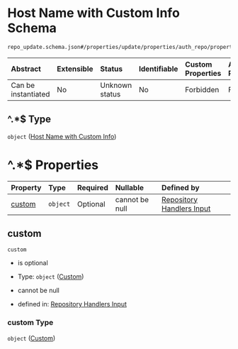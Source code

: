 # Host Name with Custom Info Schema

```txt
repo_update.schema.json#/properties/update/properties/auth_repo/properties/data/properties/hosts/patternProperties/^.*$
```



| Abstract            | Extensible | Status         | Identifiable | Custom Properties | Additional Properties | Access Restrictions | Defined In                                                                           |
| :------------------ | :--------- | :------------- | :----------- | :---------------- | :-------------------- | :------------------ | :----------------------------------------------------------------------------------- |
| Can be instantiated | No         | Unknown status | No           | Forbidden         | Forbidden             | none                | [repo-update.schema.json*](docs/repo-update.schema.json "open original schema") |

## ^.\*$ Type

`object` ([Host Name with Custom Info](repo-update-properties-update-data-properties-auth-repo-with-update-details-properties-auth-repo-properties-hosts-patternproperties-host-name-with-custom-info.md))

# ^.\*$ Properties

| Property          | Type     | Required | Nullable       | Defined by                                                                                                                                                                                                                                                                                                                                                   |
| :---------------- | :------- | :------- | :------------- | :----------------------------------------------------------------------------------------------------------------------------------------------------------------------------------------------------------------------------------------------------------------------------------------------------------------------------------------------------------- |
| [custom](#custom) | `object` | Optional | cannot be null | [Repository Handlers Input](repo-update-properties-update-data-properties-auth-repo-with-update-details-properties-auth-repo-properties-hosts-patternproperties-host-name-with-custom-info-properties-custom.md "repo_update.schema.json#/properties/update/properties/auth_repo/properties/data/properties/hosts/patternProperties/^.*$/properties/custom") |

## custom



`custom`

*   is optional

*   Type: `object` ([Custom](repo-update-properties-update-data-properties-auth-repo-with-update-details-properties-auth-repo-properties-hosts-patternproperties-host-name-with-custom-info-properties-custom.md))

*   cannot be null

*   defined in: [Repository Handlers Input](repo-update-properties-update-data-properties-auth-repo-with-update-details-properties-auth-repo-properties-hosts-patternproperties-host-name-with-custom-info-properties-custom.md "repo_update.schema.json#/properties/update/properties/auth_repo/properties/data/properties/hosts/patternProperties/^.\*$/properties/custom")

### custom Type

`object` ([Custom](repo-update-properties-update-data-properties-auth-repo-with-update-details-properties-auth-repo-properties-hosts-patternproperties-host-name-with-custom-info-properties-custom.md))

